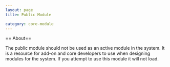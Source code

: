 ```yaml
---
layout: page
title: Public Module

category: core-module
---
```


== About==

The public module should not be used as an active module in the system. It is a resource for add-on and core developers to use when designing modules for the system. If you attempt to use this module it will not load.
